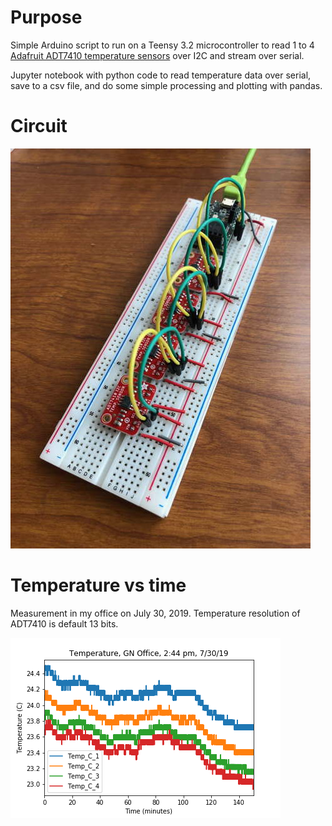 # Purpose

Simple Arduino script to run on a Teensy 3.2 microcontroller to read 1 to 4 [Adafruit ADT7410 temperature sensors](https://www.adafruit.com/product/4089) over I2C and stream over serial. 

Jupyter notebook with python code to read temperature data over serial, save to a csv file, and do some simple processing and plotting with pandas.

# Circuit

![](CircuitPhoto.jpg)

# Temperature vs time

Measurement in my office on July 30, 2019. Temperature resolution of ADT7410 is default 13 bits.

![](data_190730/office_temperature.png)
